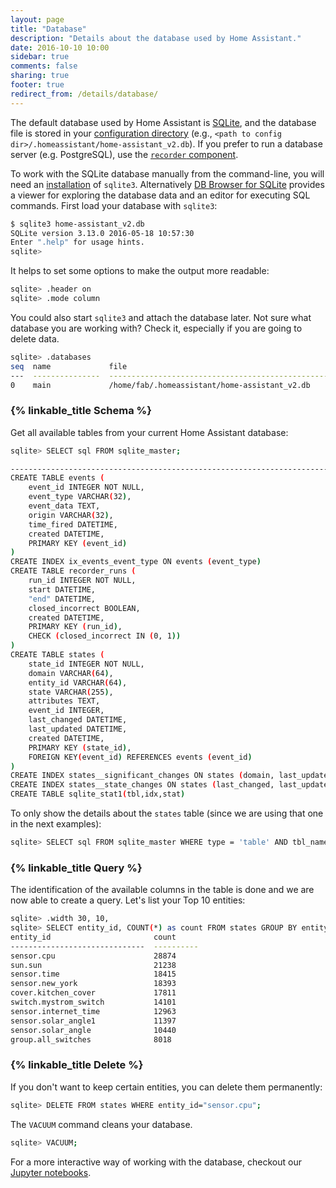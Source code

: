 ```yaml
---
layout: page
title: "Database"
description: "Details about the database used by Home Assistant."
date: 2016-10-10 10:00
sidebar: true
comments: false
sharing: true
footer: true
redirect_from: /details/database/
---
```


The default database used by Home Assistant is [SQLite](https://www.sqlite.org/), and the database file is stored in your [configuration directory](/getting-started/configuration/) (e.g., `<path to config dir>/.homeassistant/home-assistant_v2.db`). If you prefer to run a database server (e.g. PostgreSQL), use the [`recorder` component](/components/recorder/).

To work with the SQLite database manually from the command-line, you will need an [installation](http://www.sqlitetutorial.net/download-install-sqlite/) of `sqlite3`. Alternatively [DB Browser for SQLite](http://sqlitebrowser.org/) provides a viewer for exploring the database data and an editor for executing SQL commands.
First load your database with `sqlite3`:

```bash
$ sqlite3 home-assistant_v2.db
SQLite version 3.13.0 2016-05-18 10:57:30
Enter ".help" for usage hints.
sqlite>
```

It helps to set some options to make the output more readable:

```bash
sqlite> .header on
sqlite> .mode column
```

You could also start `sqlite3` and attach the database later. Not sure what database you are working with? Check it, especially if you are going to delete data.

```bash
sqlite> .databases
seq  name             file
---  ---------------  ----------------------------------------------------------
0    main             /home/fab/.homeassistant/home-assistant_v2.db
```

### {% linkable_title Schema %}

Get all available tables from your current Home Assistant database:

```bash
sqlite> SELECT sql FROM sqlite_master;

-------------------------------------------------------------------------------------
CREATE TABLE events (
	event_id INTEGER NOT NULL,
	event_type VARCHAR(32),
	event_data TEXT,
	origin VARCHAR(32),
	time_fired DATETIME,
	created DATETIME,
	PRIMARY KEY (event_id)
)
CREATE INDEX ix_events_event_type ON events (event_type)
CREATE TABLE recorder_runs (
	run_id INTEGER NOT NULL,
	start DATETIME,
	"end" DATETIME,
	closed_incorrect BOOLEAN,
	created DATETIME,
	PRIMARY KEY (run_id),
	CHECK (closed_incorrect IN (0, 1))
)
CREATE TABLE states (
	state_id INTEGER NOT NULL,
	domain VARCHAR(64),
	entity_id VARCHAR(64),
	state VARCHAR(255),
	attributes TEXT,
	event_id INTEGER,
	last_changed DATETIME,
	last_updated DATETIME,
	created DATETIME,
	PRIMARY KEY (state_id),
	FOREIGN KEY(event_id) REFERENCES events (event_id)
)
CREATE INDEX states__significant_changes ON states (domain, last_updated, entity_id)
CREATE INDEX states__state_changes ON states (last_changed, last_updated, entity_id)
CREATE TABLE sqlite_stat1(tbl,idx,stat)
```

To only show the details about the `states` table (since we are using that one in the next examples):

```bash
sqlite> SELECT sql FROM sqlite_master WHERE type = 'table' AND tbl_name = 'states';
```

### {% linkable_title Query %}

The identification of the available columns in the table is done and we are now able to create a query. Let's list your Top 10 entities:

```bash
sqlite> .width 30, 10,
sqlite> SELECT entity_id, COUNT(*) as count FROM states GROUP BY entity_id ORDER BY count DESC LIMIT 10;
entity_id                       count
------------------------------  ----------
sensor.cpu                      28874
sun.sun                         21238
sensor.time                     18415
sensor.new_york                 18393
cover.kitchen_cover             17811
switch.mystrom_switch           14101
sensor.internet_time            12963
sensor.solar_angle1             11397
sensor.solar_angle              10440
group.all_switches              8018
```

### {% linkable_title Delete %}

If you don't want to keep certain entities, you can delete them permanently:

```bash
sqlite> DELETE FROM states WHERE entity_id="sensor.cpu";
```

The `VACUUM` command cleans your database.

```bash
sqlite> VACUUM;
```

For a more interactive way of working with the database, checkout our [Jupyter notebooks](http://nbviewer.jupyter.org/github/home-assistant/home-assistant-notebooks/tree/master/).
